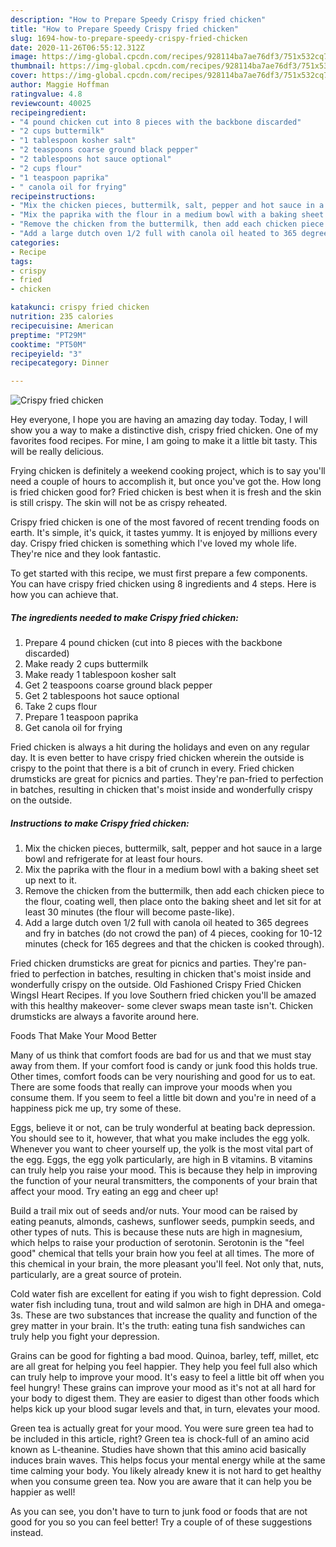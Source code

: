 ```yaml
---
description: "How to Prepare Speedy Crispy fried chicken"
title: "How to Prepare Speedy Crispy fried chicken"
slug: 1694-how-to-prepare-speedy-crispy-fried-chicken
date: 2020-11-26T06:55:12.312Z
image: https://img-global.cpcdn.com/recipes/928114ba7ae76df3/751x532cq70/crispy-fried-chicken-recipe-main-photo.jpg
thumbnail: https://img-global.cpcdn.com/recipes/928114ba7ae76df3/751x532cq70/crispy-fried-chicken-recipe-main-photo.jpg
cover: https://img-global.cpcdn.com/recipes/928114ba7ae76df3/751x532cq70/crispy-fried-chicken-recipe-main-photo.jpg
author: Maggie Hoffman
ratingvalue: 4.8
reviewcount: 40025
recipeingredient:
- "4 pound chicken cut into 8 pieces with the backbone discarded"
- "2 cups buttermilk"
- "1 tablespoon kosher salt"
- "2 teaspoons coarse ground black pepper"
- "2 tablespoons hot sauce optional"
- "2 cups flour"
- "1 teaspoon paprika"
- " canola oil for frying"
recipeinstructions:
- "Mix the chicken pieces, buttermilk, salt, pepper and hot sauce in a large bowl and refrigerate for at least four hours."
- "Mix the paprika with the flour in a medium bowl with a baking sheet set up next to it."
- "Remove the chicken from the buttermilk, then add each chicken piece to the flour, coating well, then place onto the baking sheet and let sit for at least 30 minutes (the flour will become paste-like)."
- "Add a large dutch oven 1/2 full with canola oil heated to 365 degrees and fry in batches (do not crowd the pan) of 4 pieces, cooking for 10-12 minutes (check for 165 degrees and that the chicken is cooked through)."
categories:
- Recipe
tags:
- crispy
- fried
- chicken

katakunci: crispy fried chicken 
nutrition: 235 calories
recipecuisine: American
preptime: "PT29M"
cooktime: "PT50M"
recipeyield: "3"
recipecategory: Dinner

---
```



![Crispy fried chicken](https://img-global.cpcdn.com/recipes/928114ba7ae76df3/751x532cq70/crispy-fried-chicken-recipe-main-photo.jpg)

Hey everyone, I hope you are having an amazing day today. Today, I will show you a way to make a distinctive dish, crispy fried chicken. One of my favorites food recipes. For mine, I am going to make it a little bit tasty. This will be really delicious.

Frying chicken is definitely a weekend cooking project, which is to say you&#39;ll need a couple of hours to accomplish it, but once you&#39;ve got the. How long is fried chicken good for? Fried chicken is best when it is fresh and the skin is still crispy. The skin will not be as crispy reheated.

Crispy fried chicken is one of the most favored of recent trending foods on earth. It's simple, it's quick, it tastes yummy. It is enjoyed by millions every day. Crispy fried chicken is something which I've loved my whole life. They're nice and they look fantastic.


To get started with this recipe, we must first prepare a few components. You can have crispy fried chicken using 8 ingredients and 4 steps. Here is how you can achieve that.

<!--inarticleads1-->

##### The ingredients needed to make Crispy fried chicken:

1. Prepare 4 pound chicken (cut into 8 pieces with the backbone discarded)
1. Make ready 2 cups buttermilk
1. Make ready 1 tablespoon kosher salt
1. Get 2 teaspoons coarse ground black pepper
1. Get 2 tablespoons hot sauce optional
1. Take 2 cups flour
1. Prepare 1 teaspoon paprika
1. Get  canola oil for frying


Fried chicken is always a hit during the holidays and even on any regular day. It is even better to have crispy fried chicken wherein the outside is crispy to the point that there is a bit of crunch in every. Fried chicken drumsticks are great for picnics and parties. They&#39;re pan-fried to perfection in batches, resulting in chicken that&#39;s moist inside and wonderfully crispy on the outside. 

<!--inarticleads2-->

##### Instructions to make Crispy fried chicken:

1. Mix the chicken pieces, buttermilk, salt, pepper and hot sauce in a large bowl and refrigerate for at least four hours.
1. Mix the paprika with the flour in a medium bowl with a baking sheet set up next to it.
1. Remove the chicken from the buttermilk, then add each chicken piece to the flour, coating well, then place onto the baking sheet and let sit for at least 30 minutes (the flour will become paste-like).
1. Add a large dutch oven 1/2 full with canola oil heated to 365 degrees and fry in batches (do not crowd the pan) of 4 pieces, cooking for 10-12 minutes (check for 165 degrees and that the chicken is cooked through).


Fried chicken drumsticks are great for picnics and parties. They&#39;re pan-fried to perfection in batches, resulting in chicken that&#39;s moist inside and wonderfully crispy on the outside. Old Fashioned Crispy Fried Chicken WingsI Heart Recipes. If you love Southern fried chicken you&#39;ll be amazed with this healthy makeover- some clever swaps mean taste isn&#39;t. Chicken drumsticks are always a favorite around here. 

Foods That Make Your Mood Better


Many of us think that comfort foods are bad for us and that we must stay away from them. If your comfort food is candy or junk food this holds true. Other times, comfort foods can be very nourishing and good for us to eat. There are some foods that really can improve your moods when you consume them. If you seem to feel a little bit down and you're in need of a happiness pick me up, try some of these.

Eggs, believe it or not, can be truly wonderful at beating back depression. You should see to it, however, that what you make includes the egg yolk. Whenever you want to cheer yourself up, the yolk is the most vital part of the egg. Eggs, the egg yolk particularly, are high in B vitamins. B vitamins can truly help you raise your mood. This is because they help in improving the function of your neural transmitters, the components of your brain that affect your mood. Try eating an egg and cheer up!

Build a trail mix out of seeds and/or nuts. Your mood can be raised by eating peanuts, almonds, cashews, sunflower seeds, pumpkin seeds, and other types of nuts. This is because these nuts are high in magnesium, which helps to raise your production of serotonin. Serotonin is the "feel good" chemical that tells your brain how you feel at all times. The more of this chemical in your brain, the more pleasant you'll feel. Not only that, nuts, particularly, are a great source of protein.

Cold water fish are excellent for eating if you wish to fight depression. Cold water fish including tuna, trout and wild salmon are high in DHA and omega-3s. These are two substances that increase the quality and function of the grey matter in your brain. It's the truth: eating tuna fish sandwiches can truly help you fight your depression. 

Grains can be good for fighting a bad mood. Quinoa, barley, teff, millet, etc are all great for helping you feel happier. They help you feel full also which can truly help to improve your mood. It's easy to feel a little bit off when you feel hungry! These grains can improve your mood as it's not at all hard for your body to digest them. They are easier to digest than other foods which helps kick up your blood sugar levels and that, in turn, elevates your mood.

Green tea is actually great for your mood. You were sure green tea had to be included in this article, right? Green tea is chock-full of an amino acid known as L-theanine. Studies have shown that this amino acid basically induces brain waves. This helps focus your mental energy while at the same time calming your body. You likely already knew it is not hard to get healthy when you consume green tea. Now you are aware that it can help you be happier as well!

As you can see, you don't have to turn to junk food or foods that are not good for you so you can feel better! Try  a  couple of  of  these  suggestions  instead.

